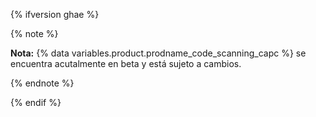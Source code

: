 {% ifversion ghae %}

{% note %}

**Nota:** {% data variables.product.prodname_code_scanning_capc %} se encuentra acutalmente en beta y está sujeto a cambios.

{% endnote %}

{% endif %}
